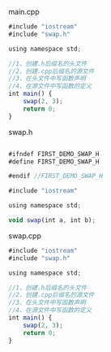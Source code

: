 main.cpp

```javascript
#include "iostream"
#include "swap.h"

using namespace std;

//1、创建.h后缀名的头文件
//2、创建.cpp后缀名的源文件
//3、在头文件中写函数声明
//4、在源文件中写函数的定义
int main() {
    swap(2, 3);
    return 0;
}
```



swap.h

```javascript

#ifndef FIRST_DEMO_SWAP_H
#define FIRST_DEMO_SWAP_H

#endif //FIRST_DEMO_SWAP_H

#include "iostream"

using namespace std;

void swap(int a, int b);
```



swap.cpp

```javascript
#include "iostream"
#include "swap.h"

using namespace std;

//1、创建.h后缀名的头文件
//2、创建.cpp后缀名的源文件
//3、在头文件中写函数声明
//4、在源文件中写函数的定义
int main() {
    swap(2, 3);
    return 0;
}
```


